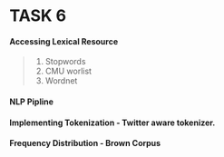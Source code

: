 # TASK 6
#### Accessing Lexical Resource
> 1. Stopwords
> 2. CMU worlist
> 3. Wordnet
#### NLP Pipline
#### Implementing Tokenization - Twitter aware tokenizer.
#### Frequency Distribution - Brown Corpus
